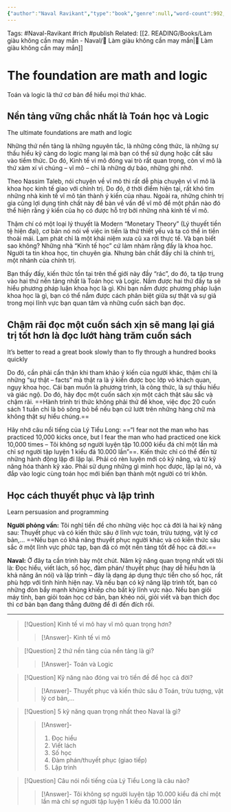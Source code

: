 ```yaml
---
{"author":"Naval Ravikant","type":"book","genre":null,"word-count":992,"dg-publish":true,"dg-hide":true,"tags":["Naval-Ravikant","rich","publish"],"title":"17. Nền tảng quan trọng nhất là toán học và logic","permalink":"/2-reading/books/lam-giau-khong-can-may-man-naval/17-nen-tang-quan-trong-nhat-la-toan-hoc-va-logic/","hide":true,"dgPassFrontmatter":true}
---
```


Tags: #Naval-Ravikant #rich #publish 
Related: [[2. READING/Books/Làm giàu không cần may mắn - Naval/💸 Làm giàu không cần may mắn\|💸 Làm giàu không cần may mắn]]

# The foundation are math and logic

Toán và logic là thứ cơ bản để hiểu mọi thứ khác.

## Nền tảng vững chắc nhất là Toán học và Logic
The ultimate foundations are math and logic

Những thứ nền tảng là những nguyên tắc, là những công thức, là những sự thấu hiểu kỹ càng do logic mang lại mà bạn có thể sử dụng hoặc cất sâu vào tiềm thức. Do đó, Kinh tế vi mô đóng vai trò rất quan trọng, còn vĩ mô là thứ xàm xí vì chúng – vĩ mô – chỉ là những dự báo, những ghi nhớ.

Theo Nassim Taleb, nói chuyện về vĩ mô thì rất dễ phịa chuyện vì vĩ mô là khoa học kinh tế giao với chính trị. Do đó, ở thời điểm hiện tại, rất khó tìm những nhà kinh tế vĩ mô tán thành ý kiến của nhau. Ngoài ra, những chính trị gia cũng lợi dụng tính chất này để bàn về vấn đề vĩ mô để một phần nào đó thể hiện rằng ý kiến của họ có được hỗ trợ bởi những nhà kinh tế vĩ mô.

Thậm chí có một loại lý thuyết là Modern “Monetary Theory” (Lý thuyết tiền tệ hiện đại), cơ bản nó nói về việc in tiền là thứ thiết yếu và ta có thể in tiền thoải mái. Lạm phát chỉ là một khái niệm xưa cũ xa rời thực tế. Và bạn biết sao không? Những nhà “Kinh tế học” cứ lảm nhảm rằng đấy là khoa học. Người ta tin khoa học, tin chuyên gia. Nhưng bản chất đấy chỉ là chính trị, một nhánh của chính trị.

Bạn thấy đấy, kiến thức tồn tại trên thế giới này đầy “rác”, do đó, ta tập trung vào hai thứ nền tảng nhất là Toán học và Logic. Nắm được hai thứ đấy ta sẽ hiểu phương pháp luận khoa học là gì. Khi bạn nắm được phương pháp luận khoa học là gì, bạn có thể nắm được cách phân biệt giữa sự thật và sự giả trong mọi lĩnh vực bạn quan tâm và những cuốn sách bạn đọc.

## Chậm rãi đọc một cuốn sách xịn sẽ mang lại giá trị tốt hơn là đọc lướt hàng trăm cuốn sách
It’s better to read a great book slowly than to fly through a hundred books quickly  

Do đó, cần phải cẩn thận khi tham khảo ý kiến của người khác, thậm chí là những “sự thật – facts” mà thật ra là ý kiến được bọc lớp vỏ khách quan, ngụy khoa học. Cái bạn muốn là phương trình, là công thức, là sự thấu hiểu và giác ngộ. Do đó, hãy đọc một cuốn sách xịn một cách thật sâu sắc và chậm rãi. ==Hành trình tri thức không phải thứ để khoe, việc đọc 20 cuốn sách 1 tuần chỉ là bỏ sông bỏ bể nếu bạn cứ lướt trên những hàng chữ mà không thật sự hiểu chúng.== <!--SR:!2023-09-06,10,250-->

Hãy nhớ câu nổi tiếng của Lý Tiểu Long: ==“I fear not the man who has practiced 10,000 kicks once, but I fear the man who had practiced one kick 10,000 times – Tôi không sợ người luyện tập 10.000 kiểu đá chỉ một lần mà chỉ sợ người tập luyện 1 kiểu đá 10.000 lần”==. Kiến thức chỉ có thể đến từ những hành động lặp đi lặp lại. Phải có rèn luyện mới có kỹ năng, và từ kỹ năng hóa thành kỹ xảo. Phải sử dụng những gì mình học được, lặp lại nó, và đắp vào logic cùng toán học mới biến bạn thành một người có trí khôn. <!--SR:!2023-09-06,10,250-->

## Học cách thuyết phục và lập trình
Learn persuasion and programming  

**Người phỏng vấn:** Tôi nghĩ tiền đề cho những việc học cả đời là hai kỹ năng sau: Thuyết phục và có kiến thức sâu ở lĩnh vực toán, trừu tượng, vật lý cơ bản,… ==Nếu bạn có khả năng thuyết phục người khác và có kiến thức sâu sắc ở một lĩnh vực phức tạp, bạn đã có một nền tảng tốt để học cả đời.== <!--SR:!2023-09-06,10,250-->

**Naval:** Ở đây ta cần trình bày một chút. Năm kỹ năng quan trọng nhất với tôi là: Đọc hiểu, viết lách, số học, đàm phán/ thuyết phục (hay dễ hiểu hơn là khả năng ăn nói) và lập trình – đây là dạng áp dụng thực tiễn cho số học, rất phù hợp với tình hình hiện nay. Và nếu bạn có kỹ năng lập trình tốt, bạn có những đòn bẩy mạnh khủng khiếp cho bất kỳ lĩnh vực nào. Nếu bạn giỏi máy tính, bạn giỏi toán học cơ bản, bạn khéo nói, giỏi viết và bạn thích đọc thì cơ bản bạn đang thẳng đường để đi đến đích rồi.

---

> [!Question] Kinh tế vi mô hay vĩ mô quan trọng hơn?
>> [!Answer]-
>> Kinh tế vi mô <!--SR:!2023-08-27,3,250-->

> [!Question] 2 thứ nền tảng của nền tảng là gì?
>> [!Answer]-
>> Toán và Logic <!--SR:!2023-08-28,2,210-->

> [!Question] Kỹ năng nào đóng vai trò tiền đề để học cả đời?
>> [!Answer]-
>> Thuyết phục và kiến thức sâu ở Toán, trừu tượng, vật lý cơ bản,… <!--SR:!2023-08-27,3,250-->

> [!Question] 5 kỹ năng quan trọng nhất theo Naval là gì?
>> [!Answer]-
>> 1. Đọc hiểu
>> 2. Viết lách
>> 3. Số học
>> 4. Đàm phán/thuyết phục (giao tiếp)
>> 5. Lập trình <!--SR:!2023-08-28,2,210-->

> [!Question] Câu nói nổi tiếng của Lý Tiểu Long là câu nào?
>> [!Answer]-
>> Tôi không sợ người luyện tập 10.000 kiểu đá chỉ một lần mà chỉ sợ người tập luyện 1 kiểu đá 10.000 lần <!--SR:!2023-09-04,8,250-->